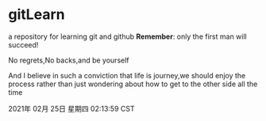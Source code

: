 # gitLearn
a repository for learning git and github
**Remember**: only the first man will succeed!

No regrets,No backs,and be yourself

And I believe in such a conviction that life is journey,we should enjoy the process rather than just wondering about how to get to the other side all the time

2021年 02月 25日 星期四 02:13:59 CST
